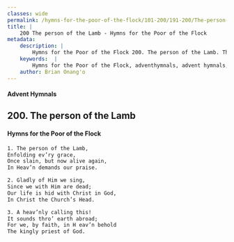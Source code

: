 ```yaml
---
classes: wide
permalink: /hymns-for-the-poor-of-the-flock/101-200/191-200/The-person-of-the-Lamb/
title: |
    200 The person of the Lamb - Hymns for the Poor of the Flock
metadata:
    description: |
        Hymns for the Poor of the Flock 200. The person of the Lamb. The person of the Lamb, Enfolding ev’ry grace, Once slain, but now alive again, In Heav’n demands our praise. 
    keywords:  |
        Hymns for the Poor of the Flock, adventhymnals, advent hymnals, The person of the Lamb, The person of the Lamb,, 
    author: Brian Onang'o
---
```


#### Advent Hymnals
## 200. The person of the Lamb
####  Hymns for the Poor of the Flock

```txt
1. The person of the Lamb,
Enfolding ev’ry grace,
Once slain, but now alive again,
In Heav’n demands our praise.

2. Gladly of Him we sing,
Since we with Him are dead;
Our life is hid with Christ in God,
In Christ the Church’s Head.

3. A heav’nly calling this!
It sounds thro’ earth abroad;
For we, by faith, in H eav’n behold 
The kingly priest of God.
```